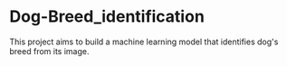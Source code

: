 # Dog-Breed_identification
This project aims to build a machine learning model that identifies dog's breed from its image.
